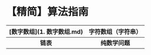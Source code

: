 # 【精简】算法指南



| [数字数组](1. 数字数组.md) | 字符数组（字符串） |
| :------: | :----------------: |
| **链表** |   **纯数学问题**   |

